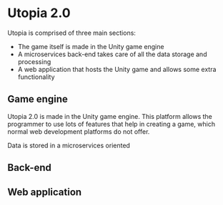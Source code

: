 # Utopia 2.0
Utopia is comprised of three main sections:
- The game itself is made in the Unity game engine
- A microservices back-end takes care of all the data storage and processing
- A web application that hosts the Unity game and allows some extra functionality

## Game engine
Utopia 2.0 is made in the Unity game engine. This platform allows the programmer to use lots of features that help in creating a game, which normal web development platforms do not offer.

Data is stored in a microservices oriented 

## Back-end

## Web application
